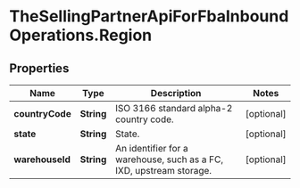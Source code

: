 # TheSellingPartnerApiForFbaInboundOperations.Region

## Properties

Name | Type | Description | Notes
------------ | ------------- | ------------- | -------------
**countryCode** | **String** | ISO 3166 standard alpha-2 country code. | [optional] 
**state** | **String** | State. | [optional] 
**warehouseId** | **String** | An identifier for a warehouse, such as a FC, IXD, upstream storage. | [optional] 


